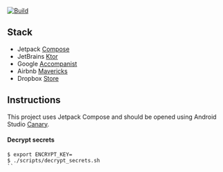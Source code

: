 [![Build](https://github.com/itsandreramon/mux-rulona/actions/workflows/build.yml/badge.svg)](https://github.com/itsandreramon/mux-rulona/actions/workflows/build.yml)

## Stack
- Jetpack [Compose](https://developer.android.com/jetpack/compose)
- JetBrains [Ktor](https://github.com/ktorio/ktor)
- Google [Accompanist](https://github.com/google/accompanist)
- Airbnb [Mavericks](https://github.com/airbnb/mavericks)
- Dropbox [Store](https://github.com/dropbox/Store)

## Instructions
This project uses Jetpack Compose and should be opened using Android Studio [Canary](https://developer.android.com/studio/preview).

#### Decrypt secrets
```
$ export ENCRYPT_KEY=
$ ./scripts/decrypt_secrets.sh
``